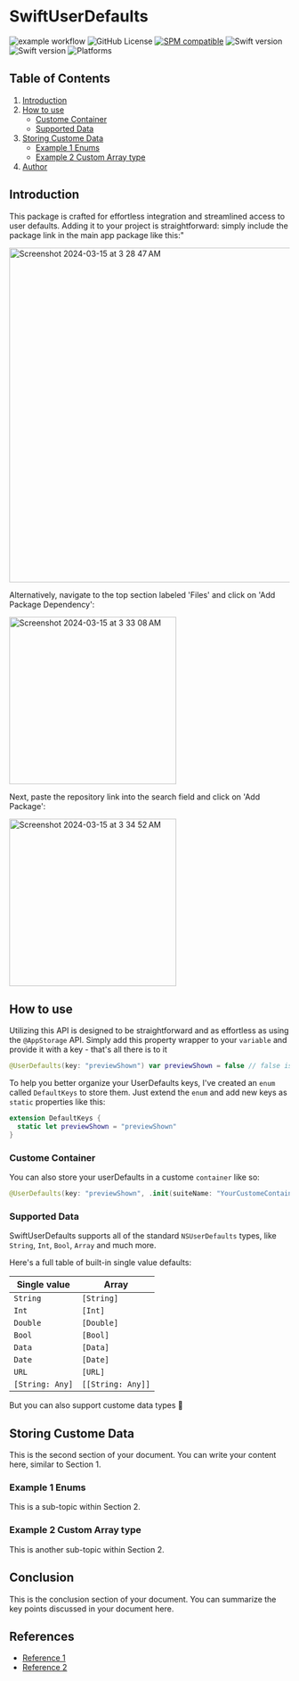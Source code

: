 # SwiftUserDefaults
![example workflow](https://github.com/EngOmarElsayed/SwiftUserDefaults/actions/workflows/swift.yml/badge.svg)
![GitHub License](https://img.shields.io/github/license/EngOmarElsayed/SwiftUserDefaults)
[![SPM compatible](https://img.shields.io/badge/SPM-compatible-4BC51D.svg?style=flat)](#swift-package-manager)
![Swift version](https://img.shields.io/badge/swift-5.7-orange.svg)
![Swift version](https://img.shields.io/badge/swift-5.9-orange.svg)
![Platforms](https://img.shields.io/badge/platforms-ios%20%7C%20osx%20%7C%20watchos%20%7C%20tvos-lightgrey.svg)

## Table of Contents
1. [Introduction](#introduction)
2. [How to use](#section-1)
   - [Custome Container](#sub-topic-1.1)
   - [Supported Data](#sub-topic-1.2)
4. [Storing Custome Data](#section-2)
   - [Example 1 Enums](#sub-topic-2.1)
   - [Example 2 Custom Array type](#sub-topic-2.2)
5. [Author](#conclusion)

## Introduction <a name="introduction"></a>
This package is crafted for effortless integration and streamlined access to user defaults. Adding it to your project is straightforward: simply include the package link in the main app package like this:"

<img width="600" alt="Screenshot 2024-03-15 at 3 28 47 AM" src="https://github.com/EngOmarElsayed/SwiftUserDefaults/assets/125718818/749fcc36-13c9-4b04-84b8-c93893162a3d">

Alternatively, navigate to the top section labeled 'Files' and click on 'Add Package Dependency':

<img width="300" alt="Screenshot 2024-03-15 at 3 33 08 AM" src="https://github.com/EngOmarElsayed/SwiftUserDefaults/assets/125718818/835a99dc-6ed3-4e35-9ed2-4458ec6935de">

Next, paste the repository link into the search field and click on 'Add Package':

<img width="300" alt="Screenshot 2024-03-15 at 3 34 52 AM" src="https://github.com/EngOmarElsayed/SwiftUserDefaults/assets/125718818/2d5ba858-9e78-4517-a233-85fb936fd4a1">

## How to use <a name="section-1"></a>
Utilizing this API is designed to be straightforward and as effortless as using the `@AppStorage` API. Simply add this property wrapper to your `variable` and provide it with a key - that's all there is to it

```swift
@UserDefaults(key: "previewShown") var previewShown = false // false is the default value
```

To help you better organize your UserDefaults keys, I've created an `enum` called `DefaultKeys` to store them. Just extend the `enum` and add new keys as `static` properties like this:

```swift
extension DefaultKeys {
  static let previewShown = "previewShown"
}
```
### Custome Container <a name="sub-topic-1.1"></a>
You can also store your userDefaults in a custome `container` like so: 
```swift
@UserDefaults(key: "previewShown", .init(suiteName: "YourCustomeContainerName")) var previewShown = false
```
### Supported Data <a name="sub-topic-1.2"></a>
SwiftUserDefaults supports all of the standard `NSUserDefaults` types, like `String`, `Int`, `Bool`, `Array` and much more.

Here's a full table of built-in single value defaults:

| Single value     | Array                |
| ---------------- | -------------------- |
| `String`         | `[String]`           |
| `Int`            | `[Int]`              |
| `Double`         | `[Double]`           |
| `Bool`           | `[Bool]`             |
| `Data`           | `[Data]`             |
| `Date`           | `[Date]`             |
| `URL`            | `[URL]`              |
| `[String: Any]`  | `[[String: Any]]`    |

But you can also support custome data types 🚀

## Storing Custome Data <a name="section-2"></a>
This is the second section of your document. You can write your content here, similar to Section 1.

### Example 1 Enums <a name="sub-topic-2.1"></a>
This is a sub-topic within Section 2.

### Example 2 Custom Array type <a name="sub-topic-2.2"></a>
This is another sub-topic within Section 2.

## Conclusion <a name="conclusion"></a>
This is the conclusion section of your document. You can summarize the key points discussed in your document here.

## References
- [Reference 1](#)
- [Reference 2](#)
